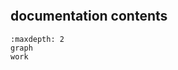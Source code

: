 ```{include} ../README.md

```

## documentation contents

```{toctree}
:maxdepth: 2
graph
work
```
